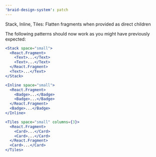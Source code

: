 ```yaml
---
'braid-design-system': patch
---
```


Stack, Inline, Tiles: Flatten fragments when provided as direct children

The following patterns should now work as you might have previously expected:

```jsx
<Stack space="small">
  <React.Fragment>
    <Text>...</Text>
    <Text>...</Text>
  </React.Fragment>
  <Text>...</Text>
</Stack>
```

```jsx
<Inline space="small">
  <React.Fragment>
    <Badge>...</Badge>
    <Badge>...</Badge>
  </React.Fragment>
  <Badge>...</Badge>
</Inline>
```

```jsx
<Tiles space="small" columns={3}>
  <React.Fragment>
    <Card>...</Card>
    <Card>...</Card>
  </React.Fragment>
  <Card>...</Card>
</Tiles>
```
